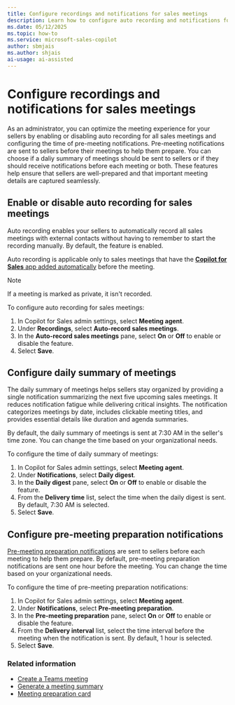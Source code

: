```yaml
---
title: Configure recordings and notifications for sales meetings
description: Learn how to configure auto recording and notifications for sales meetings to ensure sellers are well-prepared and important details are captured.
ms.date: 05/12/2025
ms.topic: how-to
ms.service: microsoft-sales-copilot
author: sbmjais
ms.author: shjais
ai-usage: ai-assisted
---
```


# Configure recordings and notifications for sales meetings

As an administrator, you can optimize the meeting experience for your sellers by enabling or disabling auto recording for all sales meetings and configuring the time of pre-meeting notifications. Pre-meeting notifications are sent to sellers before their meetings to help them prepare. You can choose if a daliy summary of meetings should be sent to sellers or if they should receive notifications before each meeting or both. These features help ensure that sellers are well-prepared and that important meeting details are captured seamlessly.

## Enable or disable auto recording for sales meetings

Auto recording enables your sellers to automatically record all sales meetings with external contacts without having to remember to start the recording manually. By default, the feature is enabled.

Auto recording is applicable only to sales meetings that have the [**Copilot for Sales** app added automatically](create-teams-meeting.md#add-the-copilot-for-sales-app-automatically-to-a-teams-meeting) before the meeting. 

> [!NOTE]
> If a meeting is marked as private, it isn't recorded. 

To configure auto recording for sales meetings:

1. In Copilot for Sales admin settings, select **Meeting agent**.
2. Under **Recordings**, select **Auto-record sales meetings**.
3. In the **Auto-record sales meetings** pane, select **On** or **Off** to enable or disable the feature.
4. Select **Save**.

## Configure daily summary of meetings

The daily summary of meetings helps sellers stay organized by providing a single notification summarizing the next five upcoming sales meetings. It reduces notification fatigue while delivering critical insights. The notification categorizes meetings by date, includes clickable meeting titles, and provides essential details like duration and agenda summaries.

By default, the daily summary of meetings is sent at 7:30 AM in the seller's time zone. You can change the time based on your organizational needs.

To configure the time of daily summary of meetings:

1. In Copilot for Sales admin settings, select **Meeting agent**.
2. Under **Notifications**, select **Daily digest**.
3. In the **Daily digest** pane, select **On** or **Off** to enable or disable the feature.
4. From the **Delivery time** list, select the time when the daily digest is sent. By default, 7:30 AM is selected.
5. Select **Save**.

## Configure pre-meeting preparation notifications

[Pre-meeting preparation notifications](meeting-prep.md) are sent to sellers before each meeting to help them prepare. By default, pre-meeting preparation notifications are sent one hour before the meeting. You can change the time based on your organizational needs.

To configure the time of pre-meeting preparation notifications:

1. In Copilot for Sales admin settings, select **Meeting agent**.
2. Under **Notifications**, select **Pre-meeting preparation**.
3. In the **Pre-meeting preparation** pane, select **On** or **Off** to enable or disable the feature.
4. From the **Delivery interval** list, select the time interval before the meeting when the notification is sent. By default, 1 hour is selected.
5. Select **Save**.

### Related information

- [Create a Teams meeting](create-teams-meeting.md)
- [Generate a meeting summary](generate-meeting-summary.md)
- [Meeting preparation card](meeting-prep.md)